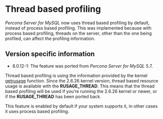 # Thread based profiling

*Percona Server for MySQL* now uses thread based profiling by default, instead of process based profiling. This was implemented because with process based profiling, threads on the server, other than the one being profiled, can affect the profiling information.

## Version specific information

* 8.0.12-1: The feature was ported from *Percona Server for MySQL* 5.7.
  
Thread based profiling is using the information provided by the kernel [getrusage](https://kernel.org/doc/man-pages/online/pages/man2/getrusage.2.html) function. Since the 2.6.26 kernel version, thread based resource usage is available with the **RUSAGE_THREAD**. This means that the thread based profiling will be used if you’re running the 2.6.26 kernel or newer, or if the **RUSAGE_THREAD** has been ported back.

This feature is enabled by default if your system supports it, in other cases it uses process based profiling.
